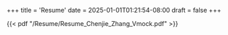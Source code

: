 +++
title = 'Resume'
date = 2025-01-01T01:21:54-08:00
draft = false
+++

{{< pdf "/Resume/Resume_Chenjie_Zhang_Vmock.pdf" >}}
